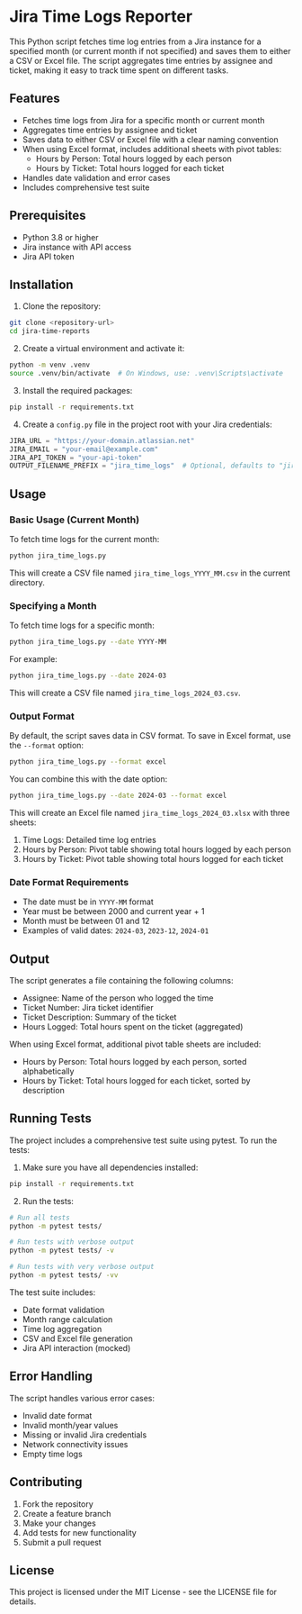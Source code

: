 # Jira Time Logs Reporter

This Python script fetches time log entries from a Jira instance for a specified month (or current month if not specified) and saves them to either a CSV or Excel file. The script aggregates time entries by assignee and ticket, making it easy to track time spent on different tasks.

## Features

- Fetches time logs from Jira for a specific month or current month
- Aggregates time entries by assignee and ticket
- Saves data to either CSV or Excel file with a clear naming convention
- When using Excel format, includes additional sheets with pivot tables:
  - Hours by Person: Total hours logged by each person
  - Hours by Ticket: Total hours logged for each ticket
- Handles date validation and error cases
- Includes comprehensive test suite

## Prerequisites

- Python 3.8 or higher
- Jira instance with API access
- Jira API token

## Installation

1. Clone the repository:
```bash
git clone <repository-url>
cd jira-time-reports
```

2. Create a virtual environment and activate it:
```bash
python -m venv .venv
source .venv/bin/activate  # On Windows, use: .venv\Scripts\activate
```

3. Install the required packages:
```bash
pip install -r requirements.txt
```

4. Create a `config.py` file in the project root with your Jira credentials:
```python
JIRA_URL = "https://your-domain.atlassian.net"
JIRA_EMAIL = "your-email@example.com"
JIRA_API_TOKEN = "your-api-token"
OUTPUT_FILENAME_PREFIX = "jira_time_logs"  # Optional, defaults to "jira_time_logs"
```

## Usage

### Basic Usage (Current Month)

To fetch time logs for the current month:

```bash
python jira_time_logs.py
```

This will create a CSV file named `jira_time_logs_YYYY_MM.csv` in the current directory.

### Specifying a Month

To fetch time logs for a specific month:

```bash
python jira_time_logs.py --date YYYY-MM
```

For example:
```bash
python jira_time_logs.py --date 2024-03
```

This will create a CSV file named `jira_time_logs_2024_03.csv`.

### Output Format

By default, the script saves data in CSV format. To save in Excel format, use the `--format` option:

```bash
python jira_time_logs.py --format excel
```

You can combine this with the date option:

```bash
python jira_time_logs.py --date 2024-03 --format excel
```

This will create an Excel file named `jira_time_logs_2024_03.xlsx` with three sheets:
1. Time Logs: Detailed time log entries
2. Hours by Person: Pivot table showing total hours logged by each person
3. Hours by Ticket: Pivot table showing total hours logged for each ticket

### Date Format Requirements

- The date must be in `YYYY-MM` format
- Year must be between 2000 and current year + 1
- Month must be between 01 and 12
- Examples of valid dates: `2024-03`, `2023-12`, `2024-01`

## Output

The script generates a file containing the following columns:
- Assignee: Name of the person who logged the time
- Ticket Number: Jira ticket identifier
- Ticket Description: Summary of the ticket
- Hours Logged: Total hours spent on the ticket (aggregated)

When using Excel format, additional pivot table sheets are included:
- Hours by Person: Total hours logged by each person, sorted alphabetically
- Hours by Ticket: Total hours logged for each ticket, sorted by description

## Running Tests

The project includes a comprehensive test suite using pytest. To run the tests:

1. Make sure you have all dependencies installed:
```bash
pip install -r requirements.txt
```

2. Run the tests:
```bash
# Run all tests
python -m pytest tests/

# Run tests with verbose output
python -m pytest tests/ -v

# Run tests with very verbose output
python -m pytest tests/ -vv
```

The test suite includes:
- Date format validation
- Month range calculation
- Time log aggregation
- CSV and Excel file generation
- Jira API interaction (mocked)

## Error Handling

The script handles various error cases:
- Invalid date format
- Invalid month/year values
- Missing or invalid Jira credentials
- Network connectivity issues
- Empty time logs

## Contributing

1. Fork the repository
2. Create a feature branch
3. Make your changes
4. Add tests for new functionality
5. Submit a pull request

## License

This project is licensed under the MIT License - see the LICENSE file for details.